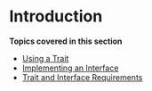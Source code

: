 # Introduction

**Topics covered in this section**

* [Using a Trait](/hack/traits-and-interfaces/using-a-trait)
* [Implementing an Interface](/hack/traits-and-interfaces/implementing-an-interface)
* [Trait and Interface Requirements](/hack/traits-and-interfaces/trait-and-interface-requirements)
